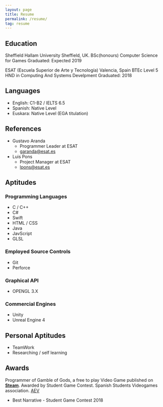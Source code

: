```yaml
---
layout: page
title: Resume
permalink: /resume/
tag: resume
---
```


## Education

Sheffield Hallam University
Sheffield, UK.
BSc(honours) Computer Science for Games
Graduated: Expected 2019

ESAT (Escuela Superior de Arte y Tecnología)
Valencia, Spain
BTEc Level 5 HND in Computing And Systems Develpment
Graduated: 2018

## Languages
* English: C1-B2 / IELTS 6.5
* Spanish: Native Level
* Euskara: Native Level (EGA titulation)

## References
* Gustavo Aranda
  * Programmer Leader at ESAT
  * <garanda@esat.es>
* Luis Pons
  * Project Manager at ESAT
  * <lpons@esat.es>

## Aptitudes

### Programming Languages
* C / C++
* C#
* Swift
* HTML / CSS
* Java
* JavScript
* GLSL

### Employed Source Controls
* Git
* Perforce

### Graphical API
* OPENGL 3.X

### Commercial Engines
* Unity
* Unreal Engine 4

## Personal Aptitudes
* TeamWork
* Researching / self learning

## Awards

Programmer of Gamble of Gods, a free to play Video Game published on [**Steam**][GOG-Steam]. Awarded by Student Game Contest. Spanish Students Videogames association. [AEV][SGC-AEV]

* Best Narrative - Student Game Contest 2018

[GOG-Steam]: https://store.steampowered.com/app/912730/Gamble_of_Gods/
[SGC-AEV]: http://studentgamecontest.aev.org.es/
